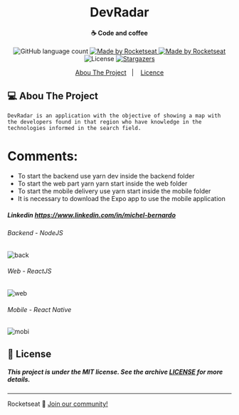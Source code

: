 <h1 align="center"> DevRadar </h1>

<h4 align="center">
  ☕ Code and coffee
</h4>

<p align="center">
  <img alt="GitHub language count" src="https://img.shields.io/github/languages/count/rocketseat/bootcamp-gostack-desafio-01?color=%2304D361">

<a href="https://rocketseat.com.br">
  <img alt="Made by Rocketseat" src="https://img.shields.io/badge/made%20by-Rocketseat-%2304D361">
</a>



<a href="https://rocketseat.com.br">
  <img alt="Made by Rocketseat" src="https://img.shields.io/badge/made%20by-Rocketseat-%2304D361">
</a>

<img alt="License" src="https://img.shields.io/badge/license-MIT-%2304D361">

<a href="https://github.com/Rocketseat/bootcamp-gostack-desafio-01/stargazers">
 <img alt="Stargazers" src="https://img.shields.io/github/stars/rocketseat/bootcamp-gostack-desafio-01?style=social">
</a>
</p>

<p align="center">
  <a href="#rocket-sobre-a-aplicação">Abou The Project</a>&nbsp;&nbsp;&nbsp;|&nbsp;&nbsp;&nbsp;
  <a href="#memo-licença">Licence</a>
</p>


## 💻 Abou The Project

`DevRadar is an application with the objective of showing a map with the developers found in that region who have knowledge in the technologies informed in the search field.`


# Comments: 
- To start the backend use yarn dev inside the backend folder
- To start the web part yarn yarn start inside the web folder
- To start the mobile delivery use yarn start inside the mobile folder 
- It is necessary to download the Expo app to use the mobile application

##### Linkedin https://www.linkedin.com/in/michel-bernardo

###### Backend - NodeJS
![back](https://user-images.githubusercontent.com/42414475/72757980-35232500-3bb0-11ea-90ad-6ff29c2135b1.png)

###### Web - ReactJS
![web](https://user-images.githubusercontent.com/42414475/72758078-83d0bf00-3bb0-11ea-825a-c7950255a30f.png)

###### Mobile - React Native
![mobi](https://user-images.githubusercontent.com/42414475/72758095-90edae00-3bb0-11ea-88b1-41802373de9e.png)


## :memo: License

##### This project is under the MIT license. See the archive [LICENSE](LICENSE.md) for more details.
---
Rocketseat :wave: [Join our community!](https://discordapp.com/invite/gCRAFhc)


